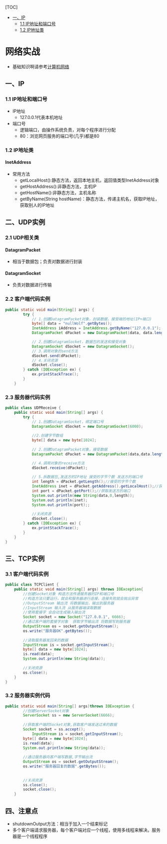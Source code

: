[TOC]

<!-- TOC -->

  - [一、IP](#一、IP)
      - [1.1 IP地址和端口号](#11-IP地址和端口号)
      - [1.2 IP地址类](#12-IP地址类)

<!-- /TOC -->

# 网络实战

* 基础知识啊请参考[计算机网络](https://github.com/nullWolf007/Notes/blob/master/Java/%E8%AE%A1%E7%AE%97%E6%9C%BA%E7%BD%91%E7%BB%9C%E4%B8%8E%E6%95%B0%E6%8D%AE%E9%80%9A%E4%BF%A1/%E8%AE%A1%E7%AE%97%E6%9C%BA%E7%BD%91%E7%BB%9C.md)

## 一、IP
### 1.1 IP地址和端口号
* IP地址
  * 127.0.0.1代表本机地址
* 端口号
  * 逻辑端口，由操作系统负责，对每个程序进行分配
  * 80：浏览网页服务的端口号(几乎)都是80

### 1.2 IP地址类
#### InetAddress
* 常用方法
  * getLocalHost():静态方法，返回本地主机，返回值类型InetAddress对象
  * getHostAddress():非静态方法，主机IP
  * getHostName():非静态方法，主机名称
  * getByName(String hostName)：静态方法，传递主机名，获取IP地址，获取别人的IP地址

## 二、UDP实例

### 2.1 UDP相关类

#### DatagramPacket
* 相当于数据包；负责对数据进行封装
#### DatagramSocket
* 负责对数据进行传输
### 2.2  客户端代码实例
```java
public static void main(String[] args) {
		try {
			// 1.创建DatagramPacket对象，封装数据，接受端的地址(IP+端口)
			byte[] data = "nullWolf".getBytes();
			InetAddress iAddress = InetAddress.getByName("127.0.0.1");
			DatagramPacket dPacket = new DatagramPacket(data, data.length, iAddress, 6000);

			// 2.创建DatagramSocket，数据包的发送和接受对象
			DatagramSocket dSocket = new DatagramSocket();
			// 3.调用对象的send方法
			dSocket.send(dPacket);
			// 4.关闭资源
			dSocket.close();
		} catch (IOException ex) {
			ex.printStackTrace();
		}
	}
```
### 2.3 服务器代码实例
```java
public class UDPReceive {
	public static void main(String[] args) {
		try {
			// 1.创建DatagramSocket，绑定端口号
			DatagramSocket dSocket = new DatagramSocket(6000);
			
			//2.创建字节数组
			byte[] data = new byte[1024];
			
			// 2.创建DatagramPacket对象，接受数据
			DatagramPacket dPacket = new DatagramPacket(data,data.length);

			// 4.调用对象的receive方法
			dSocket.receive(dPacket);
		
			// 5.拆数据包,发送方的IP地址 接受的字节个数 发送方的端口号
			int length = dPacket.getLength();//接受的字节个数
			InetAddress inet = dPacket.getAddress().getLocalHost();//获取发送方的地址
			int port = dPacket.getPort();//获取发送方的端口
			System.out.println(new String(data,0,length));
			System.out.println(inet);
			System.out.println(port);;
			
			//关闭资源
			dSocket.close();
		} catch (IOException ex) {
			ex.printStackTrace();
		}
	}
}
```

## 三、TCP实例

### 3.1 客户端代码实例
```java
public class TCPClient {
	public static void main(String[] args) throws IOException{
		//创建Socket对象 构造方法传递服务器的IP和端口号
		//构造方法只要运行，就会和服务器进行连接，连接失败就会抛出异常
		//OutputStream 输出流 将数据输出，输出到服务器
		//InputStream 输入流 从服务器端读取数据
		//使用套接字 会自动生成输入输出流
		Socket socket = new Socket("127.0.0.1", 6666);
		//通过客户端的套接字对象  获取字节输出流 将数据写到服务器
		OutputStream os = socket.getOutputStream();
		os.write("服务器OK".getBytes());
		
		//读取服务器发回来的数据
		InputStream is = socket.getInputStream();
		byte[] data = new byte[1024];
		is.read(data);
		System.out.println(new String(data));
		
		//关闭资源
		os.close();
	}
}
```
### 3.2 服务器实例代码
```java
public static void main(String[] args)throws IOException {
		//创建ServerSocket对象
		ServerSocket ss = new ServerSocket(6666);
		
		//获取客户端的Socket对象,获取客户端发送过来的数据
		Socket socket = ss.accept();
        	InputStream is = socket.getInputStream();
		byte[] data = new byte[1024];
		is.read(data);
		System.out.println(new String(data));
        
		//通过服务器向客户端写数据,字节输出流
		OutputStream os = socket.getOutputStream();
		os.write("服务器回复的数据".getBytes());
		
		
		//关闭资源
		ss.close();
		socket.close();
	}
```

## 四、注意点
* shutdownOutput方法：相当于加入一个结束标记
* 多个客户端请求服务器，每个客户端对应一个线程，使用多线程来解决。服务器是一个线程程序
